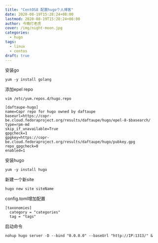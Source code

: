 ```yaml
---
title: "CentOS8 配置hugo个人博客"
date: 2020-08-19T15:28:24+08:00
lastmod: 2020-08-19T15:28:24+08:00
author: 今晚打老虎
cover: /img/night-moon.jpg
categories:
  - hugo
tags:
  - linux
  - centos
draft: true
---
```


<!--more-->
安装go

    yum -y install golang

添加epel repo

    vim /etc/yum.repos.d/hugo.repo
    
    [daftaupe-hugo]
    name=Copr repo for hugo owned by daftaupe
    baseurl=https://copr-be.cloud.fedoraproject.org/results/daftaupe/hugo/epel-8-$basearch/
    type=rpm-md
    skip_if_unavailable=True
    gpgcheck=1
    gpgkey=https://copr-be.cloud.fedoraproject.org/results/daftaupe/hugo/pubkey.gpg
    repo_gpgcheck=0
    enabled=1
    
安装hugo

    yum -y install hugo
    
新建一个新site
  
    hugo new site siteName
    
config.toml增加配置

    [taxonomies]
      category = "categories"
      tag = "tags"

启动命令
    
    nohup hugo server -D --bind "0.0.0.0" --baseUrl "http://IP:1313/" &

